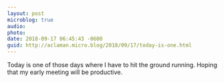 ```yaml
---
layout: post
microblog: true
audio: 
photo: 
date: 2018-09-17 06:45:43 -0600
guid: http://aclaman.micro.blog/2018/09/17/today-is-one.html
---
```

Today is one of those days where I have to hit the ground running. Hoping that my early meeting will be productive.
